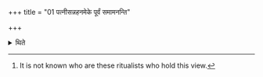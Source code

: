 +++
title = "01 पत्नीसन्नहनमेके पूर्वं समामनन्ति"

+++

<details><summary>थिते</summary>

1. According to the opinion of some ritualists the girding of the wife of the sacrificer should be done first[^1]; according to some others cleansing of the ladles.  

[^1]: It is not known who are these ritualists who hold this view.
</details>
